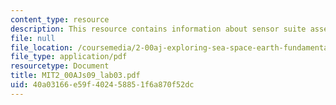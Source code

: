 ```yaml
---
content_type: resource
description: This resource contains information about sensor suite assembly instructions.
file: null
file_location: /coursemedia/2-00aj-exploring-sea-space-earth-fundamentals-of-engineering-design-spring-2009/40a03166e59f402458851f6a870f52dc_MIT2_00AJs09_lab03.pdf
file_type: application/pdf
resourcetype: Document
title: MIT2_00AJs09_lab03.pdf
uid: 40a03166-e59f-4024-5885-1f6a870f52dc
---
```


